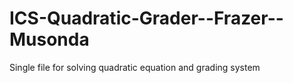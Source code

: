 # ICS-Quadratic-Grader--Frazer--Musonda
Single file for solving quadratic equation and grading system
